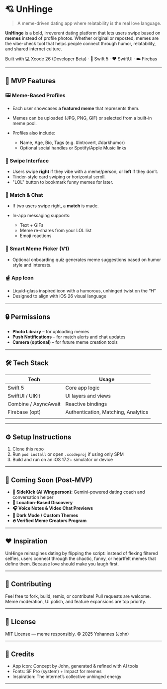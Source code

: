 # 💘 UnHinge

> A meme-driven dating app where relatability is the real love language.

**UnHinge** is a bold, irreverent dating platform that lets users swipe based on **memes** instead of profile photos. Whether original or reposted, memes are the vibe-check tool that helps people connect through humor, relatability, and shared internet culture.

Built with 💻 Xcode 26 (Developer Beta) · 🎯 Swift 5 · ❤️ SwiftUI · ☁️ Firebas

---

## 🎯 MVP Features

### 🖼 Meme-Based Profiles

* Each user showcases **a featured meme** that represents them.
* Memes can be uploaded (JPG, PNG, GIF) or selected from a built-in meme pool.
* Profiles also include:

  * Name, Age, Bio, Tags (e.g. #introvert, #darkhumor)
  * Optional social handles or Spotify/Apple Music links

### 👀 Swipe Interface

* Users swipe **right** if they vibe with a meme/person, or **left** if they don’t.
* Tinder-style card swiping or horizontal scroll.
* "LOL" button to bookmark funny memes for later.

### 💬 Match & Chat

* If two users swipe right, a **match** is made.
* In-app messaging supports:

  * Text + GIFs
  * Meme re-shares from your LOL list
  * Emoji reactions

### 🧠 Smart Meme Picker (V1)

* Optional onboarding quiz generates meme suggestions based on humor style and interests.

### 🫕 App Icon

* Liquid-glass inspired icon with a humorous, unhinged twist on the “H”
* Designed to align with iOS 26 visual language

---

## 🔒 Permissions

* **Photo Library** – for uploading memes
* **Push Notifications** – for match alerts and chat updates
* **Camera (optional)** – for future meme creation tools

---

## 🛠 Tech Stack

| Tech                 | Usage                               |
| -------------------- | ----------------------------------- |
| Swift 5              | Core app logic                      |
| SwiftUI / UIKit      | UI layers and views                 |
| Combine / AsyncAwait | Reactive bindings                   |
| Firebase (opt)       | Authentication, Matching, Analytics |
|                      |                                     |

---

## ⚙️ Setup Instructions

1. Clone this repo
2. Run `pod install` or open `.xcodeproj` if using only SPM
3. Build and run on an iOS 17.2+ simulator or device

---

## 🥚 Coming Soon (Post-MVP)

* **🧠 SideKick (AI Wingperson):** Gemini-powered dating coach and conversation helper
* **📍 Location-Based Discovery**
* **🎧 Voice Notes & Video Chat Previews**
* **🌙 Dark Mode / Custom Themes**
* **🔥 Verified Meme Creators Program**

---

## ❤️ Inspiration

UnHinge reimagines dating by flipping the script: instead of flexing filtered selfies, users connect through the chaotic, funny, or heartfelt memes that define them. Because love should make you laugh first.

---

## 🤝 Contributing

Feel free to fork, build, remix, or contribute! Pull requests are welcome. Meme moderation, UI polish, and feature expansions are top priority.

---

## 📄 License

MIT License — meme responsibly.
© 2025 Yohannes (John)

---

## 🧃 Credits

* App icon: Concept by John, generated & refined with AI tools
* Fonts: SF Pro (system) + Impact for memes
* Inspiration: The internet’s collective unhinged energy

---
